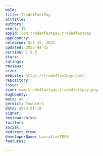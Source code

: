 ```yaml
---
wsId: 
title: Trade4FastPay
altTitle: 
authors: 
users: 10
appId: com.trade4fastpay.trade4fastpay
appCountry: 
released: Oct 15, 2021
updated: 2023-04-15
version: 1.0.0
stars: 
ratings: 
reviews: 
size: 
website: https://trade4fastpay.com/
repository: 
issue: 
icon: com.trade4fastpay.trade4fastpay.png
bugbounty: 
meta: ok
verdict: fewusers
date: 2023-01-18
signer: 
reviewArchive: 
twitter: 
social: 
redirect_from: 
developerName: LucrativeTECH
features: 

---
```


